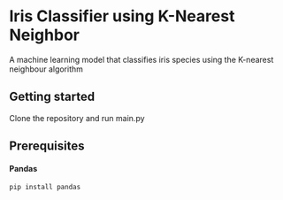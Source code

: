 # Iris Classifier using K-Nearest Neighbor
A machine learning model that classifies iris species using the K-nearest neighbour algorithm

## Getting started
Clone the repository and run main.py

## Prerequisites

#### Pandas
```
pip install pandas
```
